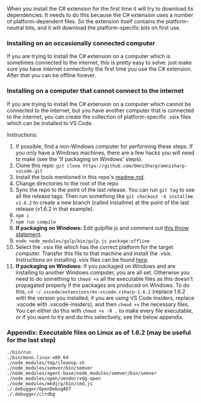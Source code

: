 When you install the C# extension for the first time it will try to download its dependencies. It needs to do this because the C# extension uses a number of platform-dependent files. So the extension itself contains the platform-neutral bits, and it will download the platform-specific bits on first use.

### Installing on an occasionally connected computer

If you are trying to install the C# extension on a computer which is sometimes connected to the internet, this is pretty easy to solve: just make sure you have internet connectivity the first time you use the C# extension. After that you can be offline forever.

### Installing on a computer that cannot connect to the internet

If you are trying to install the C# extension on a computer which cannot be connected to the internet, but you have another computer that is connected to the internet, you can create the collection of platform-specific .vsix files which can be installed to VS Code.

Instructions:

1. If possible, find a non-Windows computer for performing these steps. If you only have a Windows machines, there are a few hacks you will need to make (see the 'If packaging on Windows' steps).
2. Clone this repo: `git clone https://github.com/OmniSharp/omnisharp-vscode.git`
3. Install the tools mentioned in this repo's [readme.md](https://github.com/OmniSharp/omnisharp-vscode/#development).
4. Change directories to the root of the repo
5. Sync the repo to the point of the last release. You can run `git tag` to see all the release tags. Then run something like `git checkout -b installme v1.6.2` to create a new branch (called installme) at the point of the last release (v1.6.2 in that example).
6. `npm i`
7. `npm run compile`
8. **If packaging on Windows:** Edit gulpfile.js and comment out [this throw statement](https://github.com/OmniSharp/omnisharp-vscode/blob/b5eebb25936b3d52120c3adfa9d257cf8c0dc004/gulpfile.js#L95).
9. `node node_modules/gulp/bin/gulp.js package:offline`
10. Select the .vsix file which has the correct platform for the target computer. Transfer this file to that machine and install the .vsix. Instructions on installing .vsix files can be found [here](https://github.com/OmniSharp/omnisharp-vscode/wiki/Installing-Beta-Releases). 
11. **If packaging on Windows:** If you packaged on Windows and are installing to another Windows computer, you are all set. Otherwise you need to do something to `chmod +x` all the executable files as this doesn't propagated properly if the packages are produced on Windows. To do this, `cd ~/.vscode/extensions/ms-vscode.csharp-1.6.2` (replace 1.6.2 with the version you installed; if you are using VS Code Insiders, replace .vscode with .vscode-insiders), and then `chmod +x` the necessary files. You can either do this with `chmod +x -R .` to make every file executable, or if you want to try and do this selectively, see the below appendix.

### Appendix: Executable files on Linux as of 1.6.2 (may be useful for the last step)
```
./bin/run
./bin/mono.linux-x86_64
./node_modules/tmp/cleanup.sh
./node_modules/semver/bin/semver
./node_modules/agent-base/node_modules/semver/bin/semver
./node_modules/open/vendor/xdg-open
./node_modules/mkdirp/bin/cmd.js
./.debugger/OpenDebugAD7
./.debugger/clrdbg
```